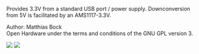 Provides 3.3V from a standard USB port / power supply.
Downconversion from 5V is facilitated by an AMS1117-3.3V.

Author: Matthias Bock<br/>
Open Hardware under the terms and conditions of the GNU GPL version 3.

![](https://raw.githubusercontent.com/matthiasbock/USB-3.3V-supply.PCB/master/PCB-3D%20with%20LED.jpg)
![](https://raw.githubusercontent.com/matthiasbock/USB-3.3V-supply.PCB/master/IMG_20160218_174945.jpg)

